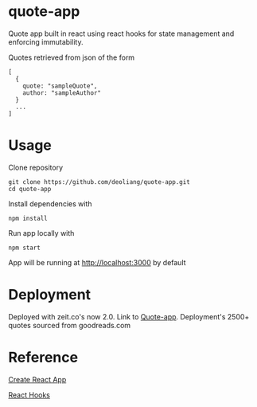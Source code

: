# quote-app
Quote app built in react using react hooks for state management and enforcing immutability. 

Quotes retrieved from json of the form
```
[
  {
    quote: "sampleQuote",
    author: "sampleAuthor"
  }
  ...
]
```
# Usage
Clone repository
```
git clone https://github.com/deoliang/quote-app.git
cd quote-app
```
Install dependencies with 
```
npm install 
```
Run app locally with
```
npm start
```
App will be running at [http://localhost:3000](http://localhost:3000) by default

# Deployment 
Deployed with zeit.co's now 2.0. Link to [Quote-app](https://quote-app.now.sh/). Deployment's 2500+ quotes sourced from goodreads.com

# Reference
[Create React App](https://facebook.github.io/create-react-app/docs/getting-started)

[React Hooks](https://reactjs.org/docs/hooks-intro.html)
